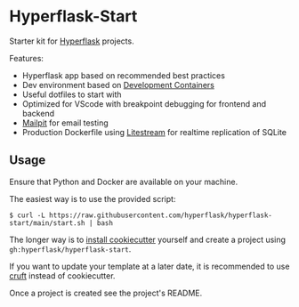 # Hyperflask-Start

Starter kit for [Hyperflask](https://hyperflask.dev) projects.

Features:

 - Hyperflask app based on recommended best practices
 - Dev environment based on [Development Containers](https://containers.dev/)
 - Useful dotfiles to start with
 - Optimized for VScode with breakpoint debugging for frontend and backend
 - [Mailpit](https://github.com/axllent/mailpit) for email testing
 - Production Dockerfile using [Litestream](https://litestream.io/) for realtime replication of SQLite

## Usage

Ensure that Python and Docker are available on your machine.

The easiest way is to use the provided script:

    $ curl -L https://raw.githubusercontent.com/hyperflask/hyperflask-start/main/start.sh | bash

The longer way is to [install cookiecutter](https://cookiecutter.readthedocs.io/en/stable/README.html#installation) yourself and create a project using `gh:hyperflask/hyperflask-start`.

If you want to update your template at a later date, it is recommended to use [cruft](https://pypi.org/project/cruft/) instead of cookiecutter.

Once a project is created see the project's README.